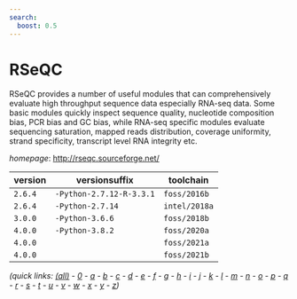 ```yaml
---
search:
  boost: 0.5
---
```

# RSeQC

RSeQC provides a number of useful modules that can   comprehensively evaluate high throughput sequence data especially RNA-seq   data. Some basic modules quickly inspect sequence quality, nucleotide   composition bias, PCR bias and GC bias, while RNA-seq specific modules   evaluate sequencing saturation, mapped reads distribution, coverage   uniformity, strand specificity, transcript level RNA integrity etc.

*homepage*: <http://rseqc.sourceforge.net/>

version | versionsuffix | toolchain
--------|---------------|----------
``2.6.4`` | ``-Python-2.7.12-R-3.3.1`` | ``foss/2016b``
``2.6.4`` | ``-Python-2.7.14`` | ``intel/2018a``
``3.0.0`` | ``-Python-3.6.6`` | ``foss/2018b``
``4.0.0`` | ``-Python-3.8.2`` | ``foss/2020a``
``4.0.0`` |  | ``foss/2021a``
``4.0.0`` |  | ``foss/2021b``


*(quick links: [(all)](../index.md) - [0](../0/index.md) - [a](../a/index.md) - [b](../b/index.md) - [c](../c/index.md) - [d](../d/index.md) - [e](../e/index.md) - [f](../f/index.md) - [g](../g/index.md) - [h](../h/index.md) - [i](../i/index.md) - [j](../j/index.md) - [k](../k/index.md) - [l](../l/index.md) - [m](../m/index.md) - [n](../n/index.md) - [o](../o/index.md) - [p](../p/index.md) - [q](../q/index.md) - [r](../r/index.md) - [s](../s/index.md) - [t](../t/index.md) - [u](../u/index.md) - [v](../v/index.md) - [w](../w/index.md) - [x](../x/index.md) - [y](../y/index.md) - [z](../z/index.md))*

